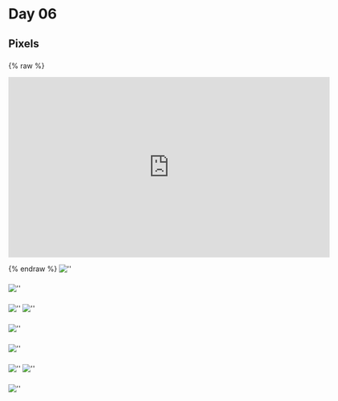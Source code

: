 # Day 06

## Pixels

###
{% raw %}

<iframe src="https://github.com/digitalideation/gencg_h2101/tree/master/notes/day05#books-resources" width="640" height="360" frameborder="0" allow="autoplay; fullscreen; picture-in-picture" allowfullscreen></iframe>


{% endraw %}
![''](../../assets/images/day6/try2.JPG)

###
![''](../../assets/images/day6/try3.JPG)

###
![''](../../assets/images/day6/try4.JPG)
![''](../../assets/images/day6/try5.JPG)

###
![''](../../assets/images/day6/try6.JPG)

###
![''](../../assets/images/day6/try7.JPG)

###
![''](../../assets/images/day6/try8.JPG)
![''](../../assets/images/day6/try9.JPG)

###
![''](../../assets/images/day6/fullcode.JPG)